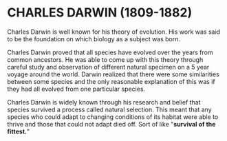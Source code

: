 # CHARLES DARWIN (1809-1882)

Charles Darwin is well known for his theory of evolution. His work was said to be the foundation on which biology as a subject was born.

Charles Darwin proved that all species have evolved over the years from common ancestors. He was able to come up with this theory through careful study and observation of different natural specimen on a 5 year voyage around the world. Darwin realized that there were some similarities between some species and the only reasonable explanation of this was if they had all evolved from one particular species.

Charles Darwin is widely known through his research and belief that species survived a process called natural selection. This meant that any species who could adapt to changing conditions of its habitat were able to thrive and those that could not adapt died off. Sort of like "**survival of the fittest.**"